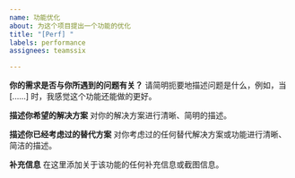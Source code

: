 ```yaml
---
name: 功能优化
about: 为这个项目提出一个功能的优化
title: "[Perf] "
labels: performance
assignees: teamssix

---
```


**你的需求是否与你所遇到的问题有关？**
请简明扼要地描述问题是什么，例如，当 [......] 时，我感觉这个功能还能做的更好。

**描述你希望的解决方案**
对你的解决方案进行清晰、简明的描述。

**描述你已经考虑过的替代方案**
对你考虑过的任何替代解决方案或功能进行清晰、简洁的描述。

**补充信息**
在这里添加关于该功能的任何补充信息或截图信息。
